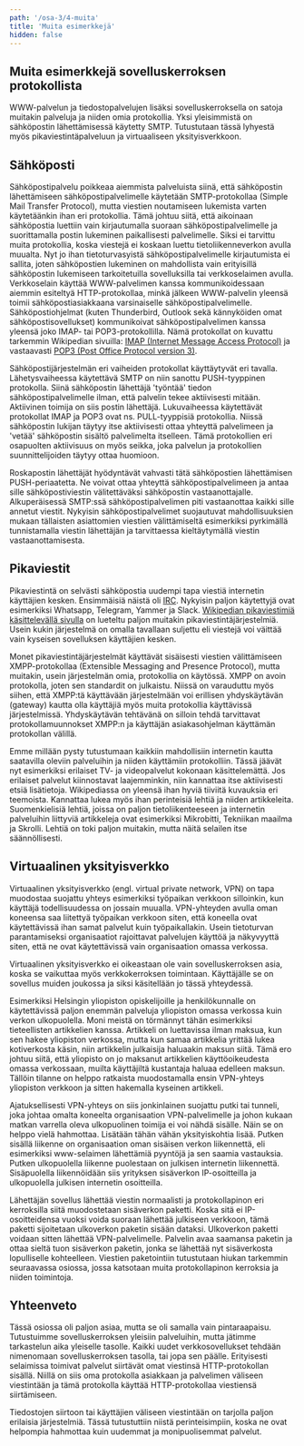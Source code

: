 ```yaml
---
path: '/osa-3/4-muita'
title: 'Muita esimerkkejä'
hidden: false
---
```


## Muita esimerkkejä sovelluskerroksen protokollista

WWW-palvelun ja tiedostopalvelujen lisäksi sovelluskerroksella on satoja muitakin palveluja ja niiden omia protokollia.  Yksi yleisimmistä on sähköpostin lähettämisessä käytetty SMTP. Tutustutaan tässä lyhyestä myös pikaviestintäpalveluun ja virtuaaliseen yksityisverkkoon.

## Sähköposti

Sähköpostipalvelu poikkeaa aiemmista palveluista siinä, että sähköpostin lähettämiseen sähköpostipalvelimelle käytetään SMTP-protokollaa (Simple Mail Transfer Protocol), mutta viestien noutamiseen lukemista varten käytetäänkin ihan eri protokollia. Tämä johtuu siitä, että aikoinaan sähköpostia luettiin vain kirjautumalla suoraan sähköpostipalvelimelle ja suorittamalla postin lukeminen paikallisesti palvelimelle. Siksi ei tarvittu muita protokollia, koska viestejä ei koskaan luettu tietoliikenneverkon avulla muualta. Nyt jo ihan tietoturvasyistä sähköpostipalvelimelle kirjautumista ei sallita, joten sähköpostien lukeminen on mahdollista vain erityisillä sähköpostin lukemiseen tarkoitetuilla sovelluksilla tai verkkoselaimen avulla. Verkkoselain käyttää WWW-palvelimen kanssa kommunikoidessaan aiemmin esiteltyä HTTP-protokollaa, minkä jälkeen WWW-palvelin yleensä toimii sähköpostiasiakkaana varsinaiselle sähköpostipalvelimelle. Sähköpostiohjelmat (kuten Thunderbird, Outlook sekä kännyköiden omat sähköpostisovellukset) kommunikoivat sähköpostipalvelimen kanssa yleensä joko IMAP- tai POP3-protokollilla. Nämä protokollat on kuvattu tarkemmin Wikipedian sivuilla: [IMAP (Internet Message Access Protocol)](https://fi.wikipedia.org/wiki/IMAP) ja vastaavasti [POP3 (Post Office Protocol version 3)](https://fi.wikipedia.org/wiki/POP3).

Sähköpostijärjestelmän eri vaiheiden protokollat käyttäytyvät eri tavalla. Lähetysvaiheessa käytettävä SMTP on niin sanottu PUSH-tyyppinen protokolla. Siinä sähköpostin lähettäjä 'työntää' tiedon sähköpostipalvelimelle ilman, että palvelin tekee aktiivisesti mitään. Aktiivinen toimija on siis postin lähettäjä. Lukuvaiheessa käytettävät protokollat IMAP ja POP3 ovat ns. PULL-tyyppisiä protokollia. Niissä  sähköpostin lukijan täytyy itse aktiivisesti ottaa yhteyttä palvelimeen ja 'vetää' sähköpostin sisältö palvelimelta itselleen. Tämä protokollien eri osapuolten aktiivisuus on myös seikka, joka palvelun ja protokollien suunnittelijoiden täytyy ottaa huomioon.

Roskapostin lähettäjät hyödyntävät vahvasti tätä sähköpostien lähettämisen PUSH-periaatetta. Ne voivat ottaa yhteyttä sähköpostipalvelimeen ja antaa sille sähköpostiviestin välitettäväksi sähköpostin vastaanottajalle. Alkuperäisessä SMTP:ssä sähköpostipalvelimen piti vastaanottaa kaikki sille annetut viestit. Nykyisin sähköpostipalvelimet suojautuvat mahdollisuuksien mukaan tällaisten asiattomien viestien välittämiseltä esimerkiksi pyrkimällä tunnistamalla viestin lähettäjän ja tarvittaessa kieltäytymällä viestin vastaanottamisesta.

## Pikaviestit

Pikaviestintä on selvästi sähköpostia uudempi tapa viestiä internetin käyttäjien kesken. Ensimmäisiä näistä oli [IRC](https://fi.wikipedia.org/wiki/IRC). Nykyisin paljon käytettyjä ovat esimerkiksi Whatsapp, Telegram, Yammer ja Slack. [Wikipedian pikaviestimiä käsittelevällä sivulla](https://fi.wikipedia.org/wiki/Pikaviestint%C3%A4) on lueteltu paljon muitakin pikaviestintäjärjestelmiä. Usein kukin järjestelmä on omalla tavallaan suljettu eli viestejä voi väittää vain kyseisen sovelluksen käyttäjien kesken.

Monet pikaviestintäjärjestelmät käyttävät sisäisesti viestien välittämiseen XMPP-protokollaa (Extensible Messaging and Presence Protocol), mutta muitakin, usein järjestelmän omia, protokollia on käytössä. XMPP on avoin protokolla, joten sen standardit on julkaistu. Niissä on varauduttu myös siihen, että XMPP:tä käyttävään järjestelmään voi erillisen yhdyskäytävän (gateway) kautta olla käyttäjiä myös muita protokollia käyttävissä järjestelmissä. Yhdyskäytävän tehtävänä on silloin tehdä tarvittavat protokollamuunnokset XMPP:n ja käyttäjän asiakasohjelman käyttämän protokollan välillä.


Emme millään pysty tutustumaan kaikkiin mahdollisiin internetin kautta saatavilla oleviin palveluihin ja niiden käyttämiin protokolliin. Tässä jäävät nyt esimerkiksi erilaiset TV- ja videopalvelut kokonaan käsittelemättä. Jos erilaiset palvelut kiinnostavat laajemminkin, niin kannattaa itse aktiivisesti etsiä lisätietoja. Wikipediassa on yleensä ihan hyviä tiiviitä kuvauksia eri teemoista. Kannattaa lukea myös ihan perinteisiä lehtiä ja niiden artikkeleita. Suomenkielisiä lehtiä, joissa on paljon tietoliikenteeseen ja internetin palveluihin liittyviä artikkeleja ovat esimerkiksi Mikrobitti, Tekniikan maailma ja Skrolli. Lehtiä on toki paljon muitakin, mutta näitä selailen itse säännöllisesti.


## Virtuaalinen yksityisverkko


Virtuaalinen yksityisverkko (engl. virtual private network, VPN) on tapa muodostaa suojattu yhteys esimerkiksi työpaikan verkkoon silloinkin, kun käyttäjä todellisuudessa on jossain muualla. VPN-yhteyden avulla oman koneensa saa liitettyä työpaikan verkkoon siten, että koneella ovat käytettävissä ihan samat palvelut kuin työpaikallakin. Usein tietoturvan parantamiseksi organisaatiot rajoittavat palvelujen käyttöä ja näkyvyyttä siten, että ne ovat käytettävissä vain organisaation omassa verkossa.

Virtuaalinen yksityisverkko ei oikeastaan ole vain sovelluskerroksen asia, koska se vaikuttaa myös verkkokerroksen toimintaan. Käyttäjälle se on sovellus muiden joukossa ja siksi käsitellään jo tässä yhteydessä.

Esimerkiksi Helsingin yliopiston opiskelijoille ja henkilökunnalle on käytettävissä paljon enemmän palveluja yliopiston omassa verkossa kuin verkon ulkopuolella. Moni meistä on törmännyt tähän esimerkiksi tieteellisten artikkelien kanssa. Artikkeli on luettavissa ilman maksua, kun sen hakee yliopiston verkossa, mutta kun samaa artikkelia yrittää lukea kotiverkosta käsin, niin artikkelin julkaisija haluaakin maksun siitä. Tämä ero johtuu siitä, että yliopisto on jo maksanut artikkelien käyttöoikeudesta omassa verkossaan, muilta käyttäjiltä kustantaja haluaa edelleen maksun. Tällöin tilanne on helppo ratkaista muodostamalla ensin VPN-yhteys yliopiston verkkoon ja sitten hakemalla kyseinen artikkeli.

Ajatuksellisesti VPN-yhteys on siis jonkinlainen suojattu putki tai tunneli, joka johtaa omalta koneelta organisaation VPN-palvelimelle ja johon kukaan matkan varrella oleva ulkopuolinen toimija ei voi nähdä sisälle. Näin se on helppo vielä hahmottaa. Lisätään tähän vähän yksityiskohtia lisää. Putken sisällä liikenne on organisaation oman sisäisen verkon liikennettä, eli esimerkiksi www-selaimen lähettämiä pyyntöjä ja sen saamia vastauksia. Putken ulkopuolella liikenne puolestaan on julkisen internetin liikennettä. Sisäpuolella liikennöidään siis yrityksen sisäverkon IP-osoitteilla ja ulkopuolella julkisen internetin osoitteilla.

Lähettäjän sovellus lähettää viestin normaalisti ja protokollapinon eri kerroksilla siitä muodostetaan sisäverkon paketti. Koska sitä ei IP-osoitteidensa vuoksi voida suoraan lähettää julkiseen verkkoon, tämä paketti sijoitetaan ulkoverkon paketin sisään dataksi. Ulkoverkon paketti voidaan sitten lähettää VPN-palvelimelle. Palvelin avaa saamansa paketin ja ottaa sieltä tuon sisäverkon paketin, jonka se lähettää nyt sisäverkosta lopulliselle kohteelleen. Viestien paketointiin tutustutaan hiukan tarkemmin seuraavassa osiossa, jossa katsotaan muita protokollapinon kerroksia ja niiden toimintoja.

<quiz id="5c822c68244fe21455cbd3d8"></quiz>


## Yhteenveto

Tässä osiossa oli paljon asiaa, mutta se oli samalla vain pintaraapaisu.  Tutustuimme sovelluskerroksen yleisiin palveluihin, mutta jätimme tarkastelun aika yleiselle tasolle. Kaikki uudet verkkosovellukset tehdään nimenomaan sovelluskerroksen tasolla, tai jopa sen päälle. Erityisesti selaimissa toimivat palvelut siirtävät omat viestinsä HTTP-protokollan sisällä. Niillä on siis oma protokolla asiakkaan ja palvelimen väliseen viestintään ja tämä protokolla käyttää HTTP-protokollaa viestiensä siirtämiseen.

Tiedostojen siirtoon tai käyttäjien väliseen viestintään on tarjolla paljon erilaisia järjestelmiä. Tässä tutustuttiin niistä perinteisimpiin, koska ne ovat helpompia hahmottaa kuin uudemmat ja monipuolisemmat palvelut.

<quiz id="5c82321efd9fd71425c68e68"></quiz>
